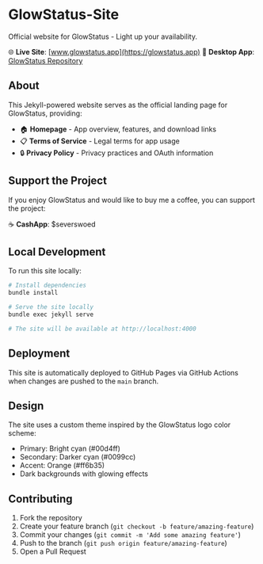 # GlowStatus-Site

Official website for GlowStatus - Light up your availability.

🌐 **Live Site**: [www.glowstatus.app](https://glowstatus.app)
📱 **Desktop App**: [GlowStatus Repository](https://github.com/Severswoed/GlowStatus)

## About

This Jekyll-powered website serves as the official landing page for GlowStatus, providing:

- 🏠 **Homepage** - App overview, features, and download links
- 📋 **Terms of Service** - Legal terms for app usage
- 🔒 **Privacy Policy** - Privacy practices and OAuth information

## Support the Project

If you enjoy GlowStatus and would like to buy me a coffee, you can support the project:

☕ **CashApp**: $severswoed

## Local Development

To run this site locally:

```bash
# Install dependencies
bundle install

# Serve the site locally
bundle exec jekyll serve

# The site will be available at http://localhost:4000
```

## Deployment

This site is automatically deployed to GitHub Pages via GitHub Actions when changes are pushed to the `main` branch.

## Design

The site uses a custom theme inspired by the GlowStatus logo color scheme:
- Primary: Bright cyan (#00d4ff)
- Secondary: Darker cyan (#0099cc)
- Accent: Orange (#ff6b35)
- Dark backgrounds with glowing effects

## Contributing

1. Fork the repository
2. Create your feature branch (`git checkout -b feature/amazing-feature`)
3. Commit your changes (`git commit -m 'Add some amazing feature'`)
4. Push to the branch (`git push origin feature/amazing-feature`)
5. Open a Pull Request
